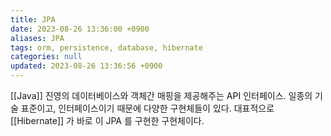 ```yaml
---
title: JPA
date: 2023-08-26 13:36:00 +0900
aliases: JPA
tags: orm, persistence, database, hibernate
categories: null
updated: 2023-08-26 13:36:56 +0900
---
```


[[Java]] 진영의 데이터베이스와 객체간 매핑을 제공해주는 API 인터페이스. 일종의 기술 표준이고, 인터페이스이기 때문에 다양한 구현체들이 있다. 대표적으로 [[Hibernate]] 가 바로 이 JPA 를 구현한 구현체이다.
